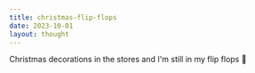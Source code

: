 ```yaml
---
title: christmas-flip-flops
date: 2023-10-01
layout: thought
---
```

Christmas decorations in the stores and I'm still in my flip flops 🤨